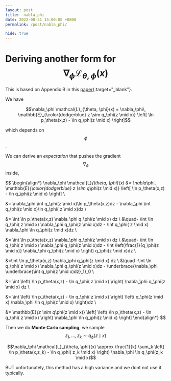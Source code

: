 ```yaml
---
layout: post
title:  nabla_phi
date: 2022-08-31 15:00:00 +0800
permalink: /post/nabla_phi/

hide: true
---
```


# Deriving another form for $$\nabla_\phi \mathcal{L}_{\theta, \phi}(x)$$

This is based on Appendix B in this [paper](https://www.cs.toronto.edu/~amnih/papers/nvil.pdf){:target="_blank"}.

We have 

$$\nabla_\phi \mathcal{L}_{\theta, \phi}(x) = \nabla_\phi\, \mathbb{E}_{\color{dodgerblue} z \sim q_\phi(z \mid x)} \left[ \ln p_\theta(x,z) - \ln q_\phi(z \mid x) \right]$$

which depends on $$\phi$$.

We can derive an *expectation* that pushes the gradient $$\nabla_\phi$$ inside,

$$
\begin{align*}
\nabla_\phi \mathcal{L}_{\theta, \phi}(x) &= \nabla_\phi\, \mathbb{E}_{\color{dodgerblue} z \sim q_\phi(z \mid x)} \left[ \ln p_\theta(x,z) - \ln q_\phi(z \mid x) \right] \\

&= \nabla_\phi \int q_\phi(z \mid x)\ln p_\theta(x,z)dz -
 \nabla_\phi \int q_\phi(z \mid x)\ln q_\phi( z \mid x)dz \\

&=  \int \ln p_\theta(x,z) \nabla_\phi q_\phi(z \mid x) dz \\
&\quad- \int \ln q_\phi( z \mid x) \nabla_\phi q_\phi(z \mid x)dz - \int q_\phi( z \mid x) \nabla_\phi \ln q_\phi(z \mid x)dz \\

&=  \int \ln p_\theta(x,z) \nabla_\phi q_\phi(z \mid x) dz \\
&\quad- \int \ln q_\phi( z \mid x) \nabla_\phi q_\phi(z \mid x)dz - \int \left(\frac{1}{q_\phi(z \mid x)} \nabla_\phi q_\phi(z \mid x) \right) q_\phi(z \mid x)dz \\

&=\int \ln p_\theta(x,z) \nabla_\phi q_\phi(z \mid x) dz \\
&\quad -\int \ln q_\phi( z \mid x) \nabla_\phi q_\phi(z \mid x)dz - \underbrace{\nabla_\phi \underbrace{\int  q_\phi(z \mid x)dz}_1}_0 \\

&= \int \left( \ln p_\theta(x,z) - \ln q_\phi( z \mid x) \right) \nabla_\phi q_\phi(z \mid x) dz \\

&= \int \left( \ln p_\theta(x,z) - \ln q_\phi( z \mid x) \right) \left( q_\phi(z \mid x) \nabla_\phi  \ln q_\phi(z \mid x) \right)dz \\

&= \mathbb{E}_{z \sim q_\phi(z \mid x)} 
\left[ \left( \ln p_\theta(x,z) - \ln q_\phi( z \mid x) \right) \nabla_\phi  \ln q_\phi(z \mid x)  \right] 
\end{align*}
$$

Then we do **Monte Carlo sampling**, we sample $$z_1,\dotsc,z_k \sim q_\phi(z \mid x)$$

$$\nabla_\phi \mathcal{L}_{\theta, \phi}(x) \approx 
\frac{1}{k} \sum_k \left( \ln p_\theta(x,z_k) - \ln q_\phi( z_k \mid x) \right) \nabla_\phi  \ln q_\phi(z_k \mid x)$$

BUT unfortunately, this method has a high variance and we dont not use it typically.
